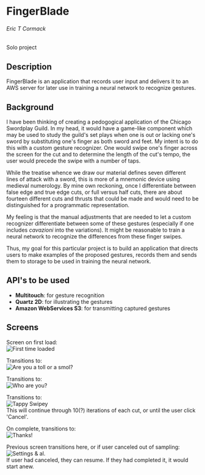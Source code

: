 # FingerBlade
###### Eric T Cormack
Solo project

## Description
FingerBlade is an application that records user input and delivers it to an AWS
server for later use in training a neural network to recognize gestures.

## Background
I have been thinking of creating a pedogogical application of the Chicago
Swordplay Guild. In my head, it would have a game-like component which may be
used to study the guild's set plays when one is out or lacking one's sword by
substituting one's finger as both sword and feet. My intent is to do this with a
custom gesture recognizer. One would swipe one's finger across the screen for
the cut and to determine the length of the cut's tempo, the user would precede
the swipe with a number of taps.

While the treatise whence we draw our material defines seven different lines of
attack with a sword, this is more of a mnemonic device using medieval
numerology. By mine own reckoning, once I differentiate between false edge and
true edge cuts, or full versus half cuts, there are about fourteen different
cuts and thrusts that could be made and would need to be distinguished for a
programmatic representation.

My feeling is that the manual adjustments that are needed to let a custom
recognizer differentiate between some of these gestures (especially if one
includes *cavazioni* into the variations). It might be reasonable to train a
neural network to recognize the differences from these finger swipes.

Thus, my goal for this particular project is to build an application that
directs users to make examples of the proposed gestures, records them and sends
them to storage to be used in training the neural network.

## API's to be used
* **Multitouch**: for gesture recognition
* **Quartz 2D**: for illustrating the gestures
* **Amazon WebServices S3**: for transmitting captured gestures

## Screens
Screen on first load:<br />
![First time loaded](prop1.png)

Transitions to:<br />
![Are you a toll or a smol?](prop2.png)

Transitions to:<br />
![Who are you?](prop3.png)

Transitions to:<br />
![Tappy Swipey](prop4.png)<br />
This will continue through 10(?) iterations of each cut, or until the user click
'Cancel'.

On complete, transitions to:<br />
![Thanks!](prop5.png)

Previous screen transitions here, or if user canceled out of sampling:<br />
![Settings & al.](prop6.png)<br />
If user had canceled, they can resume. If they had completed it, it would start
anew.
